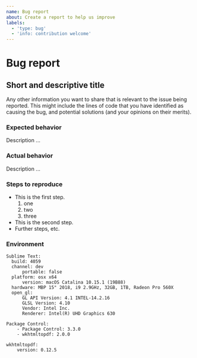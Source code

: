 ```yaml
---
name: Bug report
about: Create a report to help us improve
labels:
  - 'type: bug'
  - 'info: contribution welcome'
---
```


# Bug report

## Short and descriptive title

Any other information you want to share that is relevant to the issue being reported.
This might include the lines of code that you have identified as causing the bug,
and potential solutions (and your opinions on their merits).

### Expected behavior

Description ...

### Actual behavior

Description ...

### Steps to reproduce

* This is the first step.
  1. one
  2. two
  3. three
* This is the second step.
* Further steps, etc.

### Environment

```text
Sublime Text:
  build: 4059
  channel: dev
      portable: false
  platform: osx x64
      version: macOS Catalina 10.15.1 (19B88)
  hardware: MBP 15" 2018, i9 2.9GHz, 32GB, 1TB, Radeon Pro 560X
  open_gl:
      GL API Version: 4.1 INTEL-14.2.16
      GLSL Version: 4.10
      Vendor: Intel Inc.
      Renderer: Intel(R) UHD Graphics 630

Package Control:
    - Package Control: 3.3.0
    - wkhtmltopdf: 2.0.0

wkhtmltopdf:
    version: 0.12.5
```
